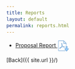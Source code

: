 ```yaml
---
title: Reports
layout: default
permalink: reports.html
---
```


<ul>
  <li> <a href="{{ site.url }}/reports/proposal-report.pdf">Proposal Report <img src="/icons/pdf-icon.png" height="30" width="30" align="center"></a>
</li>
</ul>  

[Back]({{ site.url }}/)

